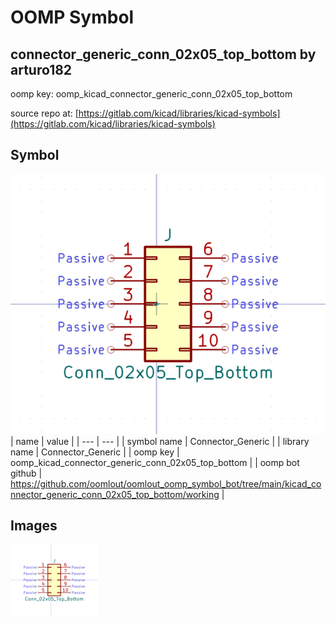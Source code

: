 # OOMP Symbol  
## connector_generic_conn_02x05_top_bottom  by arturo182  
  
oomp key: oomp_kicad_connector_generic_conn_02x05_top_bottom  
  
source repo at: [https://gitlab.com/kicad/libraries/kicad-symbols](https://gitlab.com/kicad/libraries/kicad-symbols)  
## Symbol  
  
[![working.png](working_600.png)](working.png)  
| name | value | 
| --- | --- | 
| symbol name | Connector_Generic | 
| library name | Connector_Generic | 
| oomp key | oomp_kicad_connector_generic_conn_02x05_top_bottom | 
| oomp bot github | https://github.com/oomlout/oomlout_oomp_symbol_bot/tree/main/kicad_connector_generic_conn_02x05_top_bottom/working | 
## Images  
  
[![working.png](working_140.png)](working.png)  
